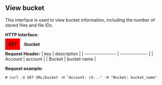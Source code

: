 ## View bucket
This interface is used to view bucket information, including the number of stored files and file IDs.

**HTTP Interface:**

<span style="background-color: red; padding: 10px;"><b>GET</b></span> &nbsp; <b>/bucket</b>

**Request Header:**
| key              | description    |
| ---------------- | -------------- |
| Account          | account        |
| Bucket           | bucket name    |


**Request example:**
```shell
# curl -X GET URL/bucket -H "Account: cX..." -H "Bucket: bucket_name"
```
